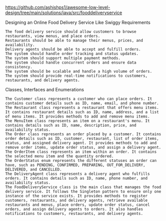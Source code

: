 https://github.com/ashishps1/awesome-low-level-design/tree/main/solutions/java/src/fooddeliveryservice

Designing an Online Food Delivery Service Like Swiggy
Requirements

    The food delivery service should allow customers to browse restaurants, view menus, and place orders.
    Restaurants should be able to manage their menus, prices, and availability.
    Delivery agents should be able to accept and fulfill orders.
    The system should handle order tracking and status updates.
    The system should support multiple payment methods.
    The system should handle concurrent orders and ensure data consistency.
    The system should be scalable and handle a high volume of orders.
    The system should provide real-time notifications to customers, restaurants, and delivery agents.

Classes, Interfaces and Enumerations

    The Customer class represents a customer who can place orders. It contains customer details such as ID, name, email, and phone number.
    The Restaurant class represents a restaurant that offers menu items. It contains restaurant details such as ID, name, address, and a list of menu items. It provides methods to add and remove menu items.
    The MenuItem class represents an item on a restaurant's menu. It contains details such as ID, name, description, price, and availability status.
    The Order class represents an order placed by a customer. It contains order details such as ID, customer, restaurant, list of order items, status, and assigned delivery agent. It provides methods to add and remove order items, update order status, and assign a delivery agent.
    The OrderItem class represents an item within an order. It contains the selected menu item and the quantity ordered.
    The OrderStatus enum represents the different statuses an order can have, such as PENDING, CONFIRMED, PREPARING, OUT_FOR_DELIVERY, DELIVERED, and CANCELLED.
    The DeliveryAgent class represents a delivery agent who fulfills orders. It contains details such as ID, name, phone number, and availability status.
    The FoodDeliveryService class is the main class that manages the food delivery service. It follows the Singleton pattern to ensure only one instance of the service exists. It provides methods to register customers, restaurants, and delivery agents, retrieve available restaurants and menus, place orders, update order status, cancel orders, and assign delivery agents to orders. It also handles notifications to customers, restaurants, and delivery agents.
